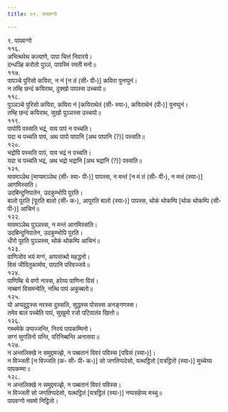 ```yaml
---
title: ०९. पापवग्गो

---
```

९. पापवग्गो  
११६.  
अभित्थरेथ कल्याणे, पापा चित्तं निवारये।  
दन्धञ्हि करोतो पुञ्‍ञं, पापस्मिं रमती मनो॥  
११७.  
पापञ्‍चे पुरिसो कयिरा, न नं [न तं (सी॰ पी॰)] कयिरा पुनप्पुनं।  
न तम्हि छन्दं कयिराथ, दुक्खो पापस्स उच्‍चयो॥  
११८.  
पुञ्‍ञञ्‍चे पुरिसो कयिरा, कयिरा नं [कयिराथेतं (सी॰ स्या॰), कयिराथेनं (पी॰)] पुनप्पुनं।  
तम्हि छन्दं कयिराथ, सुखो पुञ्‍ञस्स उच्‍चयो॥  
११९.  
पापोपि पस्सति भद्रं, याव पापं न पच्‍चति।  
यदा च पच्‍चति पापं, अथ पापो पापानि [अथ पापानि (?)] पस्सति॥  
१२०.  
भद्रोपि पस्सति पापं, याव भद्रं न पच्‍चति।  
यदा च पच्‍चति भद्रं, अथ भद्रो भद्रानि [अथ भद्रानि (?)] पस्सति॥  
१२१.  
मावमञ्‍ञेथ [माप्पमञ्‍ञेथ (सी॰ स्या॰ पी॰)] पापस्स, न मन्तं [न मं तं (सी॰ पी॰), न मत्तं (स्या॰)] आगमिस्सति।  
उदबिन्दुनिपातेन, उदकुम्भोपि पूरति।  
बालो पूरति [पूरति बालो (सी॰ क॰), आपूरति बालो (स्या॰)] पापस्स, थोकं थोकम्पि [थोक थोकम्पि (सी॰ पी॰)] आचिनं॥  
१२२.  
मावमञ्‍ञेथ पुञ्‍ञस्स, न मन्तं आगमिस्सति।  
उदबिन्दुनिपातेन, उदकुम्भोपि पूरति।  
धीरो पूरति पुञ्‍ञस्स, थोकं थोकम्पि आचिनं॥  
१२३.  
वाणिजोव भयं मग्गं, अप्पसत्थो महद्धनो।  
विसं जीवितुकामोव, पापानि परिवज्‍जये॥  
१२४.  
पाणिम्हि चे वणो नास्स, हरेय्य पाणिना विसं।  
नाब्बणं विसमन्वेति, नत्थि पापं अकुब्बतो॥  
१२५.  
यो अप्पदुट्ठस्स नरस्स दुस्सति, सुद्धस्स पोसस्स अनङ्गणस्स।  
तमेव बालं पच्‍चेति पापं, सुखुमो रजो पटिवातंव खित्तो॥  
१२६.  
गब्भमेके उप्पज्‍जन्ति, निरयं पापकम्मिनो।  
सग्गं सुगतिनो यन्ति, परिनिब्बन्ति अनासवा॥  
१२७.  
न अन्तलिक्खे न समुद्दमज्झे, न पब्बतानं विवरं पविस्स [पविसं (स्या॰)]।  
न विज्‍जती [न विज्‍जति (क॰ सी॰ पी॰ क॰)] सो जगतिप्पदेसो, यत्थट्ठितो [यत्रट्ठितो (स्या॰)] मुच्‍चेय्य पापकम्मा॥  
१२८.  
न अन्तलिक्खे न समुद्दमज्झे, न पब्बतानं विवरं पविस्स।  
न विज्‍जती सो जगतिप्पदेसो, यत्थट्ठितं [यत्रट्ठितं (स्या॰)] नप्पसहेय्य मच्‍चु॥  
पापवग्गो नवमो निट्ठितो।  